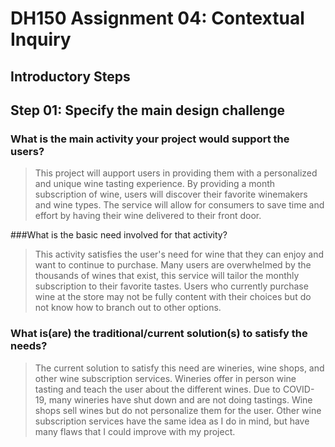 # DH150 Assignment 04: Contextual Inquiry
## Introductory Steps
## Step 01: Specify the main design challenge 
### What is the main activity your project would support the users?
> This project will aupport users in providing them with a personalized and unique wine tasting experience. By providing a month subscription of wine, users will discover their favorite winemakers and wine types. The service will allow for consumers to save time and effort by having their wine delivered to their front door.

###What is the basic need involved for that activity?
>This activity satisfies the user's need for wine that they can enjoy and want to continue to purchase. Many users are overwhelmed by the thousands of wines that exist, this service will tailor the monthly subscription to their favorite tastes. Users who currently purchase wine at the store may not be fully content with their choices but do not know how to branch out to other options. 

### What is(are) the traditional/current solution(s) to satisfy the needs?
> The current solution to satisfy this need are wineries, wine shops, and other wine subscription services. Wineries offer in person wine tasting and teach the user about the different wines. Due to COVID-19, many wineries have shut down and are not doing tastings. Wine shops sell wines but do not personalize them for the user. Other wine subscription services have the same idea as I do in mind, but have many flaws that I could improve with my project. 
